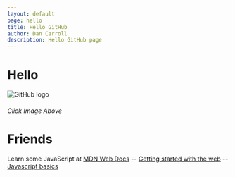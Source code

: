 ```yaml
---
layout: default
page: hello
title: Hello GitHub
author: Dan Carroll
description: Hello GitHub page
---
```


<h1 class="display-1 fw-bold">Hello</h1>
<img class="img-fluid" src="{{ site.baseurl }}/assets/images/GitHub_Logo.png" alt="GitHub logo">
<h6 class="text-center">Click Image Above</h6>
<h1 class="display-1 fw-bold text-end">Friends</h1>


<p>
  Learn some JavaScript at <a href="https://developer.mozilla.org/en-US/docs/Learn" alt="mdn web docs">MDN Web Docs</a> -- <a href="https://developer.mozilla.org/en-US/docs/Learn/Getting_started_with_the_web" alt="getting started with the web">Getting started with the web</a> -- <a href="https://developer.mozilla.org/en-US/docs/Learn/Getting_started_with_the_web/JavaScript_basics" alt="javascript basics">Javascript basics</a>
</p>

<script>
    const myImage = document.querySelector("img");

    myImage.onclick = () => {
    const mySrc = myImage.getAttribute("src");
    if (mySrc === "{{ site.baseurl }}/assets/images/GitHub_Logo.png") {
        myImage.setAttribute("src", "{{ site.baseurl }}/assets/images/github-mark.png");
    } else {
        myImage.setAttribute("src", "{{ site.baseurl }}/assets/images/GitHub_Logo.png");
    }
    };

</script>
